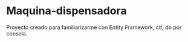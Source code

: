 # Maquina-dispensadora
Proyecto creado para familiarizarme con Entity Framework, c#, db por consola.
